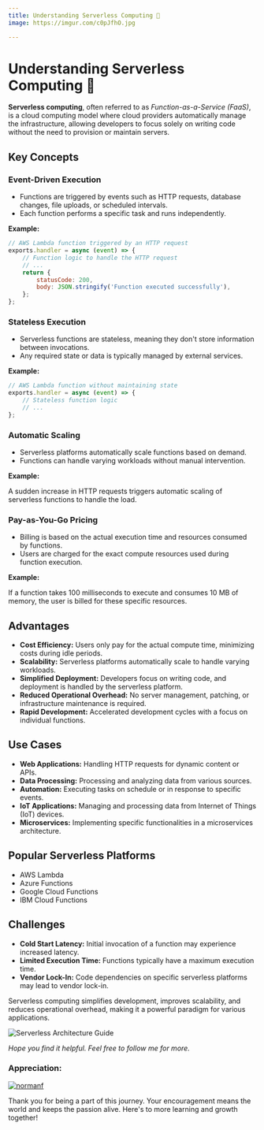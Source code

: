 ```yaml
---
title: Understanding Serverless Computing 🚆
image: https://imgur.com/c0pJfhO.jpg

---
```


# Understanding Serverless Computing 🚆

**Serverless computing**, often referred to as *Function-as-a-Service (FaaS)*, is a cloud computing model where cloud providers automatically manage the infrastructure, allowing developers to focus solely on writing code without the need to provision or maintain servers.

## Key Concepts 

### Event-Driven Execution 
- Functions are triggered by events such as HTTP requests, database changes, file uploads, or scheduled intervals.
- Each function performs a specific task and runs independently.

 **Example:**

  ```javascript
  // AWS Lambda function triggered by an HTTP request
  exports.handler = async (event) => {
      // Function logic to handle the HTTP request
      // ...
      return {
          statusCode: 200,
          body: JSON.stringify('Function executed successfully'),
      };
  };
  ```


### Stateless Execution 
- Serverless functions are stateless, meaning they don't store information between invocations.
- Any required state or data is typically managed by external services.

 **Example:**
``` javascript
// AWS Lambda function without maintaining state
exports.handler = async (event) => {
    // Stateless function logic
    // ...
};
```


### Automatic Scaling 
- Serverless platforms automatically scale functions based on demand.
- Functions can handle varying workloads without manual intervention.

**Example:**

A sudden increase in HTTP requests triggers automatic scaling of serverless functions to handle the load.

### Pay-as-You-Go Pricing 
- Billing is based on the actual execution time and resources consumed by functions.
- Users are charged for the exact compute resources used during function execution.

**Example:**

If a function takes 100 milliseconds to execute and consumes 10 MB of memory, the user is billed for these specific resources.

## Advantages 

- **Cost Efficiency:** Users only pay for the actual compute time, minimizing costs during idle periods.
- **Scalability:** Serverless platforms automatically scale to handle varying workloads.
- **Simplified Deployment:** Developers focus on writing code, and deployment is handled by the serverless platform.
- **Reduced Operational Overhead:** No server management, patching, or infrastructure maintenance is required.
- **Rapid Development:** Accelerated development cycles with a focus on individual functions.

## Use Cases 

- **Web Applications:** Handling HTTP requests for dynamic content or APIs.
- **Data Processing:** Processing and analyzing data from various sources.
- **Automation:** Executing tasks on schedule or in response to specific events.
- **IoT Applications:** Managing and processing data from Internet of Things (IoT) devices.
- **Microservices:** Implementing specific functionalities in a microservices architecture.

## Popular Serverless Platforms 

- AWS Lambda
- Azure Functions
- Google Cloud Functions
- IBM Cloud Functions

## Challenges 

- **Cold Start Latency:** Initial invocation of a function may experience increased latency.
- **Limited Execution Time:** Functions typically have a maximum execution time.
- **Vendor Lock-In:** Code dependencies on specific serverless platforms may lead to vendor lock-in.

Serverless computing simplifies development, improves scalability, and reduces operational overhead, making it a powerful paradigm for various applications.

![Serverless Architecture Guide](https://i.imgur.com/hvJ3mdX.gif)

*Hope you find it helpful. Feel free to follow me for more.*
### Appreciation:

[![normanf](https://cdn.buymeacoffee.com/buttons/v2/default-yellow.png)](https://www.buymeacoffee.com/normanf)

Thank you for being a part of this journey. Your encouragement means the world and keeps the passion alive. Here's to more learning and growth together!
